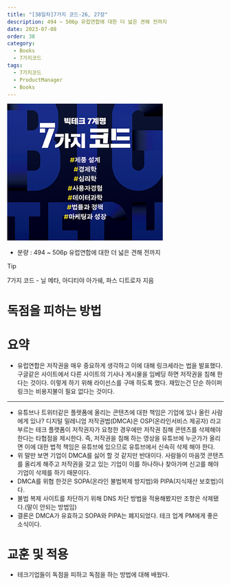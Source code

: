 ```yaml
---
title: "[38일차]7가지 코드-26, 27장"
description: 494 ~ 506p 유럽연합에 대한 더 넓은 견해 전까지
date: 2023-07-08
order: 38
category:
  - Books
  - 7가지코드
tags:
  - 7가지코드
  - ProductManager
  - Books
---
```

![표지](./7code_img/Untitled.png)
- 분량 : 494 ~ 506p 유럽연합에 대한 더 넓은 견해 전까지

>[!tip]
>7가지 코드 - 닐 메타, 아디티야 아가쉐, 파스 디트로자 지음


# 독점을 피하는 방법

# 요약

- 유럽연합은 저작권을 매우 중요하게 생각하고 이에 대해 링크세라는 법을 발표했다. 구글같은 사이트에서 다른 사이트의 기사나 게시물을 임베딩 하면 저작권을 침해 한다는 것이다. 이렇게 하기 위해 라이선스를 구매 하도록 했다. 재밌는건 단순 하이퍼링크는 비용지불이 필요 없다는 것이다.

---

- 유튜브나 트위터같은 플렛폼에 올리는 콘텐츠에 대한 책임은 기업에 있나 올린 사람에게 있나? 
디지털 밀레니엄 저작권법(DMCA)은 OSP(온라인서비스 제공자) 라고 부르는 테크 플랫폼이 저작권자가 요청한 경우에만 저작권 침해 콘텐츠를 삭제해야 한다는 타협점을 제시한다. 
즉, 저작권을 침해 하는 영상을 유튜브에 누군가가 올리면 이에 대한 법적 책임은 유튜브에 있으므로 유튜브에서 신속히 삭제 해야 한다.
- 위 말만 보면 기업이 DMCA를 싫어 할 것 같지만 반대이다. 사람들이 마음껏 콘탠츠를 올리게 해주고 저작권을 갖고 있는 기업이 이를 하나하나 찾아가며 신고를 해야 기업이 삭제를 하기 때문이다.
- DMCA를 위협 한것은 SOPA(온라인 불법복제 방지법)와 PIPA(지식재산 보호법)이다.
- 불법 복제 사이트를 차단하기 위해 DNS 차단 방법을 적용해봤지만 조항은 삭제됐다.(말이 안되는 방법임)
- 결론은 DMCA가 유효하고 SOPA와 PIPA는 폐지되었다. 테크 업계 PM에게 좋은 소식이다.

# 교훈 및 적용

- 테크기업들이 독점을 피하고 독점을 하는 방법에 대해 배웠다.